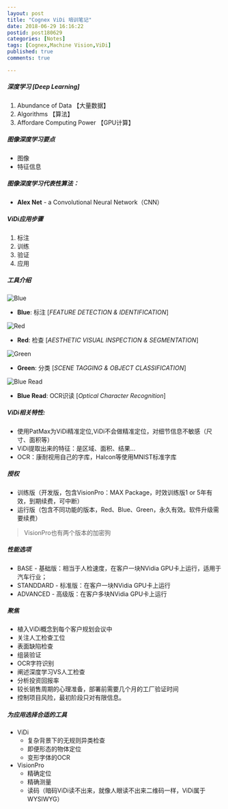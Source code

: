 ```yaml
---
layout: post
title: "Cognex ViDi 培训笔记"
date: 2018-06-29 16:16:22
postid: post180629
categories: [Notes]
tags: [Cognex,Machine Vision,ViDi]
published: true
comments: true

---
```


##### 深度学习 [Deep Learning]
1. Abundance of Data 【大量数据】
2. Algorithms 【算法】
3. Affordare Computing Power 【GPU计算】

<!--more-->

##### 图像深度学习要点
- 图像
- 特征信息

##### 图像深度学习代表性算法：
 - **Alex Net** - a Convolutional Neural Network（CNN）

##### ViDi应用步骤
1. 标注
2. 训练
3. 验证
4. 应用

<!-- ##### ViDi应用过程
1. 图像采集
2. 特征提取
3. --
4. -- -->

##### 工具介绍

![Blue](http://myulinkblog.oss-cn-shenzhen.aliyuncs.com/18-7-29/16495628.jpg)
- **Blue**: 标注 [*FEATURE DETECTION & IDENTIFICATION*]
 
![Red](http://myulinkblog.oss-cn-shenzhen.aliyuncs.com/18-7-29/592488.jpg)
- **Red**: 检查 [*AESTHETIC VISUAL INSPECTION & SEGMENTATION*]

![Green](http://myulinkblog.oss-cn-shenzhen.aliyuncs.com/18-7-29/32677104.jpg)
- **Green**: 分类 [*SCENE TAGGING & OBJECT CLASSIFICATION*]

![Blue Read](http://myulinkblog.oss-cn-shenzhen.aliyuncs.com/18-7-29/39601969.jpg)
- **Blue Read**: OCR识读 [*Optical Character Recognition*]

##### ViDi相关特性:
- 使用PatMax为ViDi精准定位,ViDi不会做精准定位，对细节信息不敏感（尺寸、面积等）
- ViDi提取出来的特征：是区域、面积、结果...
- OCR：康耐视用自己的字库，Halcon等使用MNIST标准字库

##### 授权
- 训练版（开发版，包含VisionPro：MAX Package，时效训练版1 or 5年有效，到期续费，可中断）
- 运行版（包含不同功能的版本，Red、Blue、Green，永久有效。软件升级需要续费）
> VisionPro也有两个版本的加密狗

##### 性能选项
- BASE - 基础版：相当于人检速度，在客户一块NVidia GPU卡上运行，适用于汽车行业；
- STANDDARD - 标准版：在客户一块NVidia GPU卡上运行
- ADVANCED - 高级版：在客户多块NVidia GPU卡上运行

<!-- ##### 代理商名称：ViDi PSI
> 尚菱
> 贝特威

<br> -->

##### 聚焦
- 植入ViDi概念到每个客户规划会议中
- 关注人工检查工位
- 表面缺陷检查
- 组装验证
- OCR字符识别
- 阐述深度学习VS人工检查
- 分析投资回报率
- 较长销售周期的心理准备，部署前需要几个月的工厂验证时间
- 控制项目风险，最初阶段只对有限信息。

##### 为应用选择合适的工具
- ViDi
    + 复杂背景下的无规则异类检查
    + 即便形态的物体定位
    + 变形字体的OCR
- VisionPro
    + 精确定位
    + 精确测量
    + 读码（暗码ViDi读不出来，就像人眼读不出来二维码一样，ViDi属于WYSIWYG）
